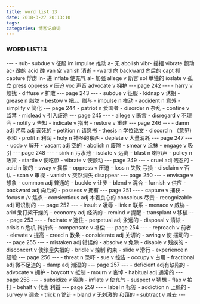 ```yaml
---
title: word list 13
date: 2018-3-27 20:13:10
tags:
categories: 博客记单词   
---
```


<h3>WORD LIST13</h3>
---
- sub- subdue v 征服 im impulse 推动 a- 无 abolish vibr- 摇摆 vibrate 颤动 ac- 酸的 acid 酸 van 空 vanish 消逝
- -ward 向 backward 向后的 capt 抓 capture 俘虏 in- 进 inflate 使充气 al- 加强 allege v 断言 sol 单独的 ioslate v 孤立 press oppress v 压迫 voc 声音 advocate v 拥护
---
page 242
---
- harry v 烦扰
- diffuse v 扩散
---
page 243
---
- subdue v 征服
- kidnap v 诱拐
- grease n 脂肪
- bestow v 把。。赠与
- impulse n 推动
- accident n 意外
- simplify v 简化
---
page 244
- patriot n 爱国者
- disorder n 杂乱
- confine v 监禁
- mislead v 引入歧途
---
page 245
---
- allege v 断言
- disregard v 不理会
- notify v 告知
- indicate v 指出
- restore v 重建
---
page 246
---
- damn adj 咒骂 adj 该死的
- petition n 请愿书
- thesis n 学位论文
- discord n （意见）不和
- profit n 利润
- holy n 神圣的东西
- deplete v 大量消耗
---
page 247
---
- uodo v 解开
- vacant adj 空的
- abolish n 废除
- smear v 涂抹
- engage v 吸引
---
page 248
---
- sink n 污水池
- isolate v 远离
- blast n 喇叭声
- policy n 政策
- startle v 使吃惊
- vibrate v 使颤动
---
page 249
---
- cruel adj 残忍的
- acid n 酸的
- sway v 摇摆
- oppress v 压迫
- loss n 失败 亏损
- disclaim v 否认
- scan v 审视
- vanish v 突然消失 disappear
---
page 250
---
- envisage v 想象
- common adj 普通的
- buckle v 让步
- blend v 混合
- furnish v 供应
- backward adj 向后的
- possess v 拥有
---
page 251
---
- capture v 捕获
- focus n /v 焦点
- consientious adj 本着良心的    conscious 尽责
- recognizable adj 可识别的
---
page 252
---
- insult v 凌辱
- link n 联系
- menace v 威胁
- arid 爱打架干燥的
- economy adj 经济的
- remind v 提醒
- transplant v 移植
---
page 253
---
- facinate v 迷住
- perpetual adj 永远的
- disposal v 清除
- crisis n 危机 转折点
- compensate v 补偿
---
page 254
---
- reproach v 前者
- elevate v 提高
- creed n 教条
- considerate adj 关切的
- swing v 使 摆动的
---
page 255
---
- mistaken adj 错误的
- absolve v 免除
- disable v 残疾的
- disconcert v  使张皇失措的
- bridle v 控制 约束
- slide v 滑行
- experience n 经验
---
page 256
---
- threat n 恐吓
- sue v 控告
- occupy v 占用
- fractional adj 微不足道的
- damp adj 潮湿的
---
page 257
---
- deficient adj有缺陷的
- advocate  v 拥护
- boycott v 抵制
- mourn v 哀悼
- habitual adj 通常的
---
page 258
---
- subsidize  v 资助
- inflate v 使充气
- suspect v 猜想
- flap v 拍打
- behalf v 代表 利益
---
page 259
---
- label n 标签
- addiction n 上瘾的
- survey v 调查
- trick n 诡计
- bland v 无刺激的 和蔼的
- subtract v 减去
---
